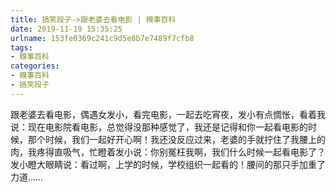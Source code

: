 ```yaml
---
title: 搞笑段子->跟老婆去看电影 | 糗事百科
date: 2019-11-19 15:35:25
urlname: 153fe0369c241c9d5e8b7e7489f7cfb8
tags: 
- 糗事百科
categories:
- 糗事百科
- 搞笑段子
---
```

跟老婆去看电影，偶遇女发小，看完电影，一起去吃宵夜，发小有点惆怅，看着我说：现在电影院看电影，总觉得没那种感觉了，我还是记得和你一起看电影的时候，那个时候，我们一起好开心啊！我还没反应过来，老婆的手就拧住了我腰上的肉，我疼得直吸气，忙瞪着发小说：你别冤枉我啊，我们什么时候一起看电影了？发小瞪大眼睛说：看过啊，上学的时候，学校组织一起看的！腰间的那只手加重了力道……


